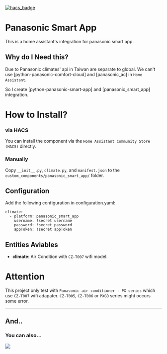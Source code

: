 [![hacs_badge](https://img.shields.io/badge/HACS-Custom-orange.svg?style=for-the-badge)](https://github.com/custom-components/hacs)
# Panasonic Smart App
This is a home assistant's integration for panasonic smart app.

## Why do I Need this?
Due to Panasonic climates' api in Taiwan are separate to global.
We can't use [python-panasonic-comfort-cloud] and [panasonic_ac] in `Home Assistant`.

So I create [python-panasonic-smart-app] and [panasonic_smart_app] integration.

# How to Install?

### via HACS
You can install the component via the `Home Assistant Community Store (HACS)` directly.

### Manually
Copy `__init__.py`, `climate.py`, and `manifest.json` to the `custom_components/panasonic_smart_app/` folder.


## Configuration
Add the following configuration in configuration.yaml:

```
climate:
  - platform: panasonic_smart_app
    username: !secret username
    password: !secret password
    appToken: !secret appToken
```

## Entities Aviables
- **climate**: Air Condition with `CZ-T007` wifi model.

# Attention
This project only test with `Panasonic air conditioner - PX series` which use `CZ-T007` wifi adapater. `CZ-T005`, `CZ-T006` or `PXGD` series might occurs some error.


---
## And..
### You can also...

<a href="https://www.buymeacoffee.com/phantas"><img src="https://img.buymeacoffee.com/button-api/?text=Buy me a coffee&emoji=&slug=phantas&button_colour=FFDD00&font_colour=000000&font_family=Poppins&outline_colour=000000&coffee_colour=ffffff"></a>